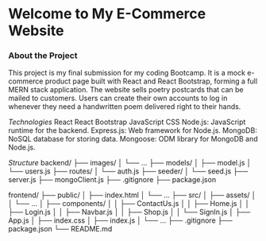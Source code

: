 # Welcome to My E-Commerce Website 


### About the Project

This project is my final submission for my coding Bootcamp. It is a mock e-commerce product page built with React and React Bootstrap, forming a full MERN stack application. The website sells poetry postcards that can be mailed to customers. Users can create their own accounts to log in whenever they need a handwritten poem delivered right to their hands.

*Technologies*
React
React Bootstrap
JavaScript
CSS
Node.js: JavaScript runtime for the backend.
Express.js: Web framework for Node.js.
MongoDB: NoSQL database for storing data.
Mongoose: ODM library for MongoDB and Node.js.

*Structure*
backend/
├── images/
│   └── ...
├── models/
│   ├── model.js
│   └── users.js
├── routes/
│   └── auth.js
├── seeder/
│   └── seed.js
├── server.js
├── mongoClient.js
├── .gitignore
├── package.json


frontend/
├── public/
│   ├── index.html
│   └── ...
├── src/
│   ├── assets/
│   │   └── ...
│   ├── components/
│   │   ├── ContactUs.js
│   │   ├── Home.js
│   │   ├── Login.js
│   │   ├── Navbar.js
│   │   ├── Shop.js
│   │   └── SignIn.js
│   ├── App.js
│   ├── index.css
│   ├── index.js
│   └── ...
├── .gitignore
├── package.json
└── README.md
